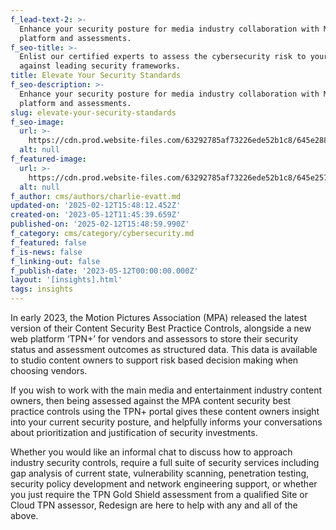 ```yaml
---
f_lead-text-2: >-
  Enhance your security posture for media industry collaboration with MPA's TPN+
  platform and assessments.
f_seo-title: >-
  Enlist our certified experts to assess the cybersecurity risk to your business
  against leading security frameworks.
title: Elevate Your Security Standards
f_seo-description: >-
  Enhance your security posture for media industry collaboration with MPA's TPN+
  platform and assessments.
slug: elevate-your-security-standards
f_seo-image:
  url: >-
    https://cdn.prod.website-files.com/63292785af73226ede52b1c8/645e288449125c74504c8d24_meta%20image%20tpn%20post.avif
  alt: null
f_featured-image:
  url: >-
    https://cdn.prod.website-files.com/63292785af73226ede52b1c8/645e25774cbd41d881772b65_redesign-tpn.avif
  alt: null
f_author: cms/authors/charlie-evatt.md
updated-on: '2025-02-12T15:48:12.452Z'
created-on: '2023-05-12T11:45:39.659Z'
published-on: '2025-02-12T15:48:59.990Z'
f_category: cms/category/cybersecurity.md
f_featured: false
f_is-news: false
f_linking-out: false
f_publish-date: '2023-05-12T00:00:00.000Z'
layout: '[insights].html'
tags: insights
---
```


In early 2023, the Motion Pictures Association (MPA) released the latest version of their Content Security Best Practice Controls, alongside a new web platform ‘TPN+’ for vendors and assessors to store their security status and assessment outcomes as structured data. This data is available to studio content owners to support risk based decision making when choosing vendors.

If you wish to work with the main media and entertainment industry content owners, then being assessed against the MPA content security best practice controls using the TPN+ portal gives these content owners insight into your current security posture, and helpfully informs your conversations about prioritization and justification of security investments.

Whether you would like an informal chat to discuss how to approach industry security controls, require a full suite of security services including gap analysis of current state, vulnerability scanning, penetration testing, security policy development and network engineering support, or whether you just require the TPN Gold Shield assessment from a qualified Site or Cloud TPN assessor, Redesign are here to help with any and all of the above.
